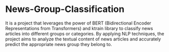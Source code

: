 # News-Group-Classification
It is a project that leverages the power of BERT (Bidirectional Encoder Representations from Transformers) and ktrain library to classify news articles into different groups or categories. By applying NLP techniques, the project aims to analyze the textual content of news articles and accurately predict the appropriate news group they belong to.
